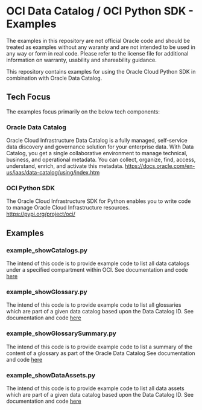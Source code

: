 # OCI Data Catalog / OCI Python SDK - Examples
The examples in this repository are not official Oracle code and should be treated as examples without any waranty and are not intended to be used in any way or form in real code. Please refer to the license file for additional information on warranty, usability and shareability guidance.

This repository contains examples for using the Oracle Cloud Python SDK in combination with Oracle Data Catalog.

## Tech Focus
The examples focus primarily on the below tech components:

### Oracle Data Catalog
Oracle Cloud Infrastructure Data Catalog is a fully managed, self-service data discovery and governance solution for your enterprise data. With Data Catalog, you get a single collaborative environment to manage technical, business, and operational metadata. You can collect, organize, find, access, understand, enrich, and activate this metadata. 
https://docs.oracle.com/en-us/iaas/data-catalog/using/index.htm

### OCI Python SDK
The Oracle Cloud Infrastructure SDK for Python enables you to write code to manage Oracle Cloud Infrastructure resources.
https://pypi.org/project/oci/

## Examples

### example_showCatalogs.py
The intend of this code is to provide example code to list all data catalogs under a specified compartment within OCI. 
See documentation and code [here](/exampleCode/example_showCatalogs.md)

### example_showGlossary.py
The intend of this code is to provide example code to list all glossaries which are part of a given data catalog based upon the Data Catalog ID.
See documentation and code [here](/exampleCode/example_showGlossary.md)

### example_showGlossarySummary.py
The intend of this code is to provide example code to list a summary of the content of a glossary as part of the Oracle Data Catalog See documentation and code [here](/exampleCode/example_showGlossarySummary.md)

### example_showDataAssets.py
The intend of this code is to provide example code to list all data assets which are part of a given data catalog based upon the Data Catalog ID. See documentation and code [here](/exampleCode/example_showDataAssets.md)

